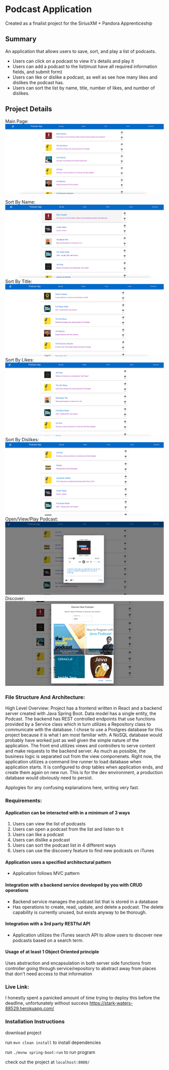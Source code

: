 # Podcast Application
Created as a finalist project for the SiriusXM + Pandora Apprenticeship

## Summary
An application that allows users to save, sort, and play a list of podcasts.
* Users can click on a podcast to view it's details and play it
* Users can add a podcast to the list(must have all required information fields, and submit form)
* Users can like or dislike a podcast, as well as see how many likes and dislikes the podcast has.
* Users can sort the list by name, title, number of likes, and number of dislikes.

## Project Details
Main Page:
![](src/screenshots/entry.png)

Sort By Name:
![](src/screenshots/sortName.png)
Sort By Title:
![](src/screenshots/SortTitle.png)
Sort By Likes:
![](src/screenshots/sortLikes.png)
Sort By Dislikes:
![](src/screenshots/sortDislikes.png)
Open/View/Play Podcast:
![](src/screenshots/openPodcast.png)
Discover:
![](src/screenshots/discover.png)

### File Structure And Architecture:
High Level Overview:
Project has a frontend written in React and a backend server created with Java Spring Boot.
Data model has a single entity, the Podcast. The backend has REST controlled endpoints that use functions provided by a Service class which in turn utilizes a Repository class to communicate with the database.
I chose to use a Postgres database for this project because it is what I am most familiar with. A NoSQL database would probably have worked just as well given the simple nature of the application.
The front end utilizes views and controllers to serve content and make requests to the backend server. As much as possible, the business logic is separated out from the view componenets.
Right now, the application utilizes a command line runner to load database when application starts. It is configured to drop tables when application ends, and create them again on new run. This is for the dev environment, a production database would obviously need to persist.

Applogies for any confusing explanations here, writing very fast.

### Requirements:
#### Application can be interacted with in a minimum of 3 ways
1. Users can view the list of podcasts
2. Users can open a podcast from the list and listen to it
3. Users can like a podcast
4. Users can dislike a podcast
5. Users can sort the podcast list in 4 different ways
6. Users can use the discovery feature to find new podcasts on iTunes

#### Application uses a specified architectural pattern
* Application follows MVC pattern

#### Integration with a backend service developed by you with CRUD operations
* Backend service manages the podcast list that is stored in a database
* Has operations to create, read, update, and delete a podcast. 
  The delete capability is currently unused, but exists anyway to be thorough.

#### Integration with a 3rd party RESTful API
* Application utilizes the iTunes search API to allow users to discover new podcasts based on a search term.

#### Usage of at least 1 Object Oriented principle
Uses abstraction and encapsulation in both server side functions from controller going through service/repository to abstract away from places that don't need access to that information

### Live Link:
I honestly spent a panicked amount of time trying to deploy this before the deadline, unfortunately without success
https://stark-waters-88529.herokuapp.com/
### Installation Instructions
download project

run `mvn clean install` to install dependencies

run `./mvnw spring-boot:run` to run program

check out the project at `localhost:8080/`